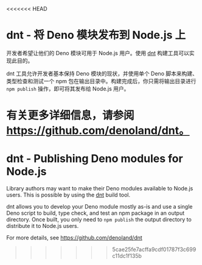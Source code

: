 <<<<<<< HEAD
# dnt - 将 Deno 模块发布到 Node.js 上

开发者希望让他们的 Deno 模块可用于 Node.js 用户。使用
[dnt](https://github.com/denoland/dnt) 构建工具可以实现此目的。

dnt 工具允许开发者基本保持 Deno 模块的现状，并使用单个 Deno
脚本来构建、类型检查和测试一个 npm
包在输出目录中。构建完成后，你只需将输出目录进行 `npm publish`
操作，即可将其发布给 Node.js 用户。

有关更多详细信息，请参阅 https://github.com/denoland/dnt。
=======
# dnt - Publishing Deno modules for Node.js

Library authors may want to make their Deno modules available to Node.js users.
This is possible by using the [dnt](https://github.com/denoland/dnt) build tool.

dnt allows you to develop your Deno module mostly as-is and use a single Deno
script to build, type check, and test an npm package in an output directory.
Once built, you only need to `npm publish` the output directory to distribute it
to Node.js users.

For more details, see https://github.com/denoland/dnt
>>>>>>> 5cae25fe7acffa9cdf01787f3c699c11dc1f135b
